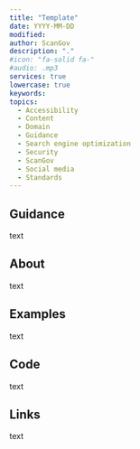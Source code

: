 ```yaml
---
title: "Template"
date: YYYY-MM-DD
modified: 
author: ScanGov
description: "."
#icon: "fa-solid fa-"
#audio: .mp3
services: true
lowercase: true
keywords: 
topics:
  - Accessibility
  - Content
  - Domain
  - Guidance
  - Search engine optimization
  - Security
  - ScanGov
  - Social media
  - Standards
---
```


## Guidance

text

## About

text

## Examples

text

## Code

text

## Links

text
